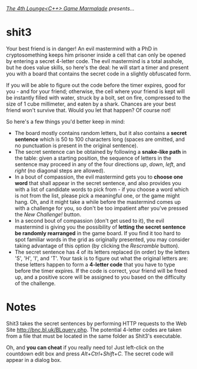 *[The 4th Lounge<C++> Game Marmalade](http://chat.stackoverflow.com/rooms/73528/lounge-game-marmalade) presents...*

# shit3

Your best friend is in danger! An evil mastermind with a PhD in cryptosomething keeps him prisoner inside a cell that can only be opened by entering a secret 4-letter code. The evil mastermind is a total asshole, but he does value skills, so here's the deal: he will start a timer and present you with a board that contains the secret code in a slightly obfuscated form. 

If you will be able to figure out the code before the timer expires, good for you - and for your friend; otherwise, the cell where your friend is kept will be instantly filled with water, struck by a bolt, set on fire, compressed to the size of 1 cube millimeter, and eaten by a shark. Chances are your best friend won't survive that. Would you let that happen? Of course not!

So here's a few things you'd better keep in mind:

- The board mostly contains random letters, but it also contains a **secret sentence** which is 50 to 100 characters long (spaces are omitted, and no punctuation is present in the original sentence). 
- The secret sentence can be obtained by following a **snake-like path** in the table: given a starting position, the sequence of letters in the sentence may proceed in any of the four directions *up*, *down*, *left*, and *right* (no diagonal steps are allowed).
- In a bout of compassion, the evil mastermind gets you to **choose one word** that shall appear in the secret sentence, and also provides you with a list of candidate words to pick from - if you choose a word which is not from the list, please pick a meaningful one, or the game might hang. Oh, and it might take a while before the mastermind comes up with a challenge for you, so don't be too impatient after you've pressed the *New Challenge!* button.
- In a second bout of compassion (don't get used to it), the evil mastermind is giving you the possibility of **letting the secret sentence be randomly rearranged** in the game board. If you find it too hard to spot familiar words in the grid as originally presented, you may consider taking advantage of this option (by clicking the *Rescramble* button). 
- The secret sentence has 4 of its letters replaced (in order) by the letters 'S', 'H', 'I', and 'T'. Your task is to figure out what the original letters are: these letters happen to form a **4-letter code** that you have to type before the timer expires. If the code is correct, your friend will be freed up, and a positive score will be assigned to you based on the difficulty of the challenge. 

# Notes

Shit3 takes the secret sentences by performing HTTP requests to the Web Site http://bnc.bl.uk/BLquery.php. The potential 4-letter codes are taken from a file that must be located in the same folder as Shit3's executable.

Oh, and **you can cheat** if you really need to! Just left-click on the countdown edit box and press *Alt*+*Ctrl*+*Shift*+*C*. The secret code will appear in a dialog box.

